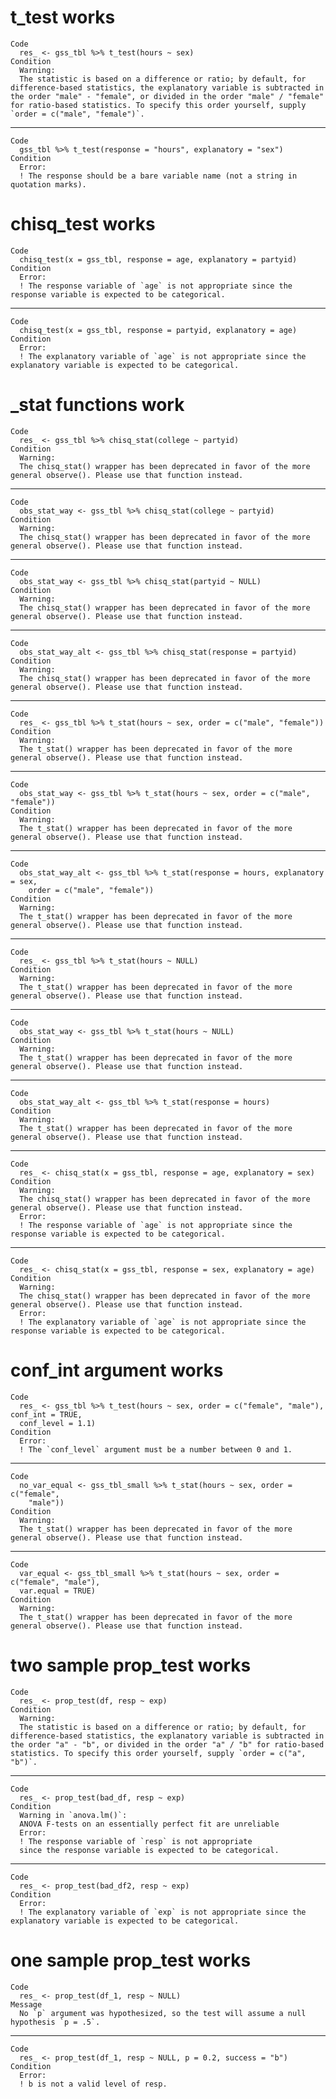 # t_test works

    Code
      res_ <- gss_tbl %>% t_test(hours ~ sex)
    Condition
      Warning:
      The statistic is based on a difference or ratio; by default, for difference-based statistics, the explanatory variable is subtracted in the order "male" - "female", or divided in the order "male" / "female" for ratio-based statistics. To specify this order yourself, supply `order = c("male", "female")`.

---

    Code
      gss_tbl %>% t_test(response = "hours", explanatory = "sex")
    Condition
      Error:
      ! The response should be a bare variable name (not a string in quotation marks).

# chisq_test works

    Code
      chisq_test(x = gss_tbl, response = age, explanatory = partyid)
    Condition
      Error:
      ! The response variable of `age` is not appropriate since the response variable is expected to be categorical.

---

    Code
      chisq_test(x = gss_tbl, response = partyid, explanatory = age)
    Condition
      Error:
      ! The explanatory variable of `age` is not appropriate since the explanatory variable is expected to be categorical.

# _stat functions work

    Code
      res_ <- gss_tbl %>% chisq_stat(college ~ partyid)
    Condition
      Warning:
      The chisq_stat() wrapper has been deprecated in favor of the more general observe(). Please use that function instead.

---

    Code
      obs_stat_way <- gss_tbl %>% chisq_stat(college ~ partyid)
    Condition
      Warning:
      The chisq_stat() wrapper has been deprecated in favor of the more general observe(). Please use that function instead.

---

    Code
      obs_stat_way <- gss_tbl %>% chisq_stat(partyid ~ NULL)
    Condition
      Warning:
      The chisq_stat() wrapper has been deprecated in favor of the more general observe(). Please use that function instead.

---

    Code
      obs_stat_way_alt <- gss_tbl %>% chisq_stat(response = partyid)
    Condition
      Warning:
      The chisq_stat() wrapper has been deprecated in favor of the more general observe(). Please use that function instead.

---

    Code
      res_ <- gss_tbl %>% t_stat(hours ~ sex, order = c("male", "female"))
    Condition
      Warning:
      The t_stat() wrapper has been deprecated in favor of the more general observe(). Please use that function instead.

---

    Code
      obs_stat_way <- gss_tbl %>% t_stat(hours ~ sex, order = c("male", "female"))
    Condition
      Warning:
      The t_stat() wrapper has been deprecated in favor of the more general observe(). Please use that function instead.

---

    Code
      obs_stat_way_alt <- gss_tbl %>% t_stat(response = hours, explanatory = sex,
        order = c("male", "female"))
    Condition
      Warning:
      The t_stat() wrapper has been deprecated in favor of the more general observe(). Please use that function instead.

---

    Code
      res_ <- gss_tbl %>% t_stat(hours ~ NULL)
    Condition
      Warning:
      The t_stat() wrapper has been deprecated in favor of the more general observe(). Please use that function instead.

---

    Code
      obs_stat_way <- gss_tbl %>% t_stat(hours ~ NULL)
    Condition
      Warning:
      The t_stat() wrapper has been deprecated in favor of the more general observe(). Please use that function instead.

---

    Code
      obs_stat_way_alt <- gss_tbl %>% t_stat(response = hours)
    Condition
      Warning:
      The t_stat() wrapper has been deprecated in favor of the more general observe(). Please use that function instead.

---

    Code
      res_ <- chisq_stat(x = gss_tbl, response = age, explanatory = sex)
    Condition
      Warning:
      The chisq_stat() wrapper has been deprecated in favor of the more general observe(). Please use that function instead.
      Error:
      ! The response variable of `age` is not appropriate since the response variable is expected to be categorical.

---

    Code
      res_ <- chisq_stat(x = gss_tbl, response = sex, explanatory = age)
    Condition
      Warning:
      The chisq_stat() wrapper has been deprecated in favor of the more general observe(). Please use that function instead.
      Error:
      ! The explanatory variable of `age` is not appropriate since the response variable is expected to be categorical.

# conf_int argument works

    Code
      res_ <- gss_tbl %>% t_test(hours ~ sex, order = c("female", "male"), conf_int = TRUE,
      conf_level = 1.1)
    Condition
      Error:
      ! The `conf_level` argument must be a number between 0 and 1.

---

    Code
      no_var_equal <- gss_tbl_small %>% t_stat(hours ~ sex, order = c("female",
        "male"))
    Condition
      Warning:
      The t_stat() wrapper has been deprecated in favor of the more general observe(). Please use that function instead.

---

    Code
      var_equal <- gss_tbl_small %>% t_stat(hours ~ sex, order = c("female", "male"),
      var.equal = TRUE)
    Condition
      Warning:
      The t_stat() wrapper has been deprecated in favor of the more general observe(). Please use that function instead.

# two sample prop_test works

    Code
      res_ <- prop_test(df, resp ~ exp)
    Condition
      Warning:
      The statistic is based on a difference or ratio; by default, for difference-based statistics, the explanatory variable is subtracted in the order "a" - "b", or divided in the order "a" / "b" for ratio-based statistics. To specify this order yourself, supply `order = c("a", "b")`.

---

    Code
      res_ <- prop_test(bad_df, resp ~ exp)
    Condition
      Warning in `anova.lm()`:
      ANOVA F-tests on an essentially perfect fit are unreliable
      Error:
      ! The response variable of `resp` is not appropriate
      since the response variable is expected to be categorical.

---

    Code
      res_ <- prop_test(bad_df2, resp ~ exp)
    Condition
      Error:
      ! The explanatory variable of `exp` is not appropriate since the explanatory variable is expected to be categorical.

# one sample prop_test works

    Code
      res_ <- prop_test(df_1, resp ~ NULL)
    Message
      No `p` argument was hypothesized, so the test will assume a null hypothesis `p = .5`.

---

    Code
      res_ <- prop_test(df_1, resp ~ NULL, p = 0.2, success = "b")
    Condition
      Error:
      ! b is not a valid level of resp.

